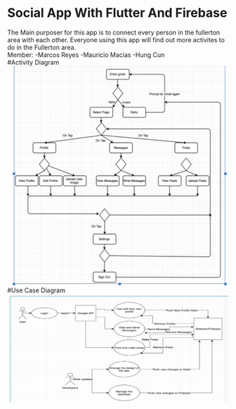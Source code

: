 # Social App With Flutter And Firebase
The Main purposer for this app is to connect every person in the fullerton area with each other. 
Everyone using this app will find out more activites to do in the Fullerton area. <br>
Member: -Marcos Reyes -Mauricio Macias -Hung Cun <br>
#Activity Diagram 
![](activity.png) <br>
#Use Case Diagram 
![](use_case.png) <br>
